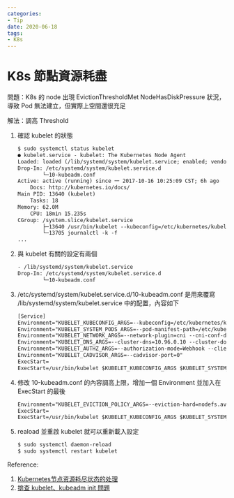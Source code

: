 ```yaml
---
categories:
- Tip
date: 2020-06-18
tags:
- K8s
---
```


# K8s 節點資源耗盡

問題：K8s 的 node 出現 EvictionThresholdMet NodeHasDiskPressure 狀況，導致 Pod 無法建立，但實際上空間還很充足

解法：調高 Threshold

1. 確認 kubelet 的狀態

    ```txt
    $ sudo systemctl status kubelet
    ● kubelet.service - kubelet: The Kubernetes Node Agent
    Loaded: loaded (/lib/systemd/system/kubelet.service; enabled; vendor preset: enabled)
    Drop-In: /etc/systemd/system/kubelet.service.d
            └─10-kubeadm.conf
    Active: active (running) since 一 2017-10-16 10:25:09 CST; 6h ago
        Docs: http://kubernetes.io/docs/
    Main PID: 13640 (kubelet)
        Tasks: 18
    Memory: 62.0M
        CPU: 18min 15.235s
    CGroup: /system.slice/kubelet.service
            ├─13640 /usr/bin/kubelet --kubeconfig=/etc/kubernetes/kubelet.conf --require-kubeconfig=true --pod-manifest-path=/etc/kubernetes/manifests --allow-privileged=true --
            └─13705 journalctl -k -f
    ...
    ```

2. 與 kubelet 有關的設定有兩個

    ```txt
    - /lib/systemd/system/kubelet.service
    Drop-In: /etc/systemd/system/kubelet.service.d
            └─10-kubeadm.conf
    ```

3. /etc/systemd/system/kubelet.service.d/10-kubeadm.conf 是用來覆寫 /lib/systemd/system/kubelet.service 中的配置，內容如下

    ```txt
    [Service]
    Environment="KUBELET_KUBECONFIG_ARGS=--kubeconfig=/etc/kubernetes/kubelet.conf --require-kubeconfig=true"
    Environment="KUBELET_SYSTEM_PODS_ARGS=--pod-manifest-path=/etc/kubernetes/manifests --allow-privileged=true"
    Environment="KUBELET_NETWORK_ARGS=--network-plugin=cni --cni-conf-dir=/etc/cni/net.d --cni-bin-dir=/opt/cni/bin"
    Environment="KUBELET_DNS_ARGS=--cluster-dns=10.96.0.10 --cluster-domain=cluster.local"
    Environment="KUBELET_AUTHZ_ARGS=--authorization-mode=Webhook --client-ca-file=/etc/kubernetes/pki/ca.crt"
    Environment="KUBELET_CADVISOR_ARGS=--cadvisor-port=0"
    ExecStart=
    ExecStart=/usr/bin/kubelet $KUBELET_KUBECONFIG_ARGS $KUBELET_SYSTEM_PODS_ARGS $KUBELET_NETWORK_ARGS $KUBELET_DNS_ARGS $KUBELET_AUTHZ_ARGS $KUBELET_CADVISOR_ARGS $KUBELET_EXTRA_ARGS
    ```

4. 修改 10-kubeadm.conf 的內容調高上限，增加一個 Environment 並加入在 ExecStart 的最後

    ```txt
    Environment="KUBELET_EVICTION_POLICY_ARGS=--eviction-hard=nodefs.available<5%"
    ExecStart=
    ExecStart=/usr/bin/kubelet $KUBELET_KUBECONFIG_ARGS $KUBELET_SYSTEM_PODS_ARGS $KUBELET_NETWORK_ARGS $KUBELET_DNS_ARGS $KUBELET_AUTHZ_ARGS $KUBELET_CADVISOR_ARGS $KUBELET_EXTRA_ARGS $KUBELET_EVICTION_POLICY_ARGS
    ```

5. reaload 並重啟 kubelet 就可以重新載入設定

    ```txt
    $ sudo systemctl daemon-reload
    $ sudo systemctl restart kubelet
    ```

Reference:

1. [Kubernetes节点资源耗尽状态的处理](https://tonybai.com/2017/10/16/out-of-node-resource-handling-in-kubernetes-cluster/)
2. [排查 kubelet、kubeadm init 問題](https://ithelp.ithome.com.tw/articles/10209357)
